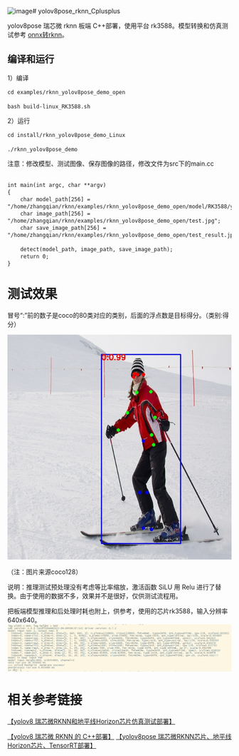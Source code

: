 ![image](https://github.com/cqu20160901/yolov8pose_rknn_Cplusplus/assets/22290931/726a65a1-217d-4ea8-a0b1-bbe072168699)# yolov8pose_rknn_Cplusplus

yolov8pose  瑞芯微 rknn 板端 C++部署，使用平台 rk3588。模型转换和仿真测试参考 [onnx转rknn](https://blog.csdn.net/zhangqian_1/article/details/131857506)。

## 编译和运行

1）编译

```
cd examples/rknn_yolov8pose_demo_open

bash build-linux_RK3588.sh

```

2）运行

```
cd install/rknn_yolov8pose_demo_Linux

./rknn_yolov8pose_demo

```

注意：修改模型、测试图像、保存图像的路径，修改文件为src下的main.cc

```

int main(int argc, char **argv)
{
    char model_path[256] = "/home/zhangqian/rknn/examples/rknn_yolov8pose_demo_open/model/RK3588/yolov8pos_relu_zq.rknn";
    char image_path[256] = "/home/zhangqian/rknn/examples/rknn_yolov8pose_demo_open/test.jpg";
    char save_image_path[256] = "/home/zhangqian/rknn/examples/rknn_yolov8pose_demo_open/test_result.jpg";

    detect(model_path, image_path, save_image_path);
    return 0;
}
```


# 测试效果


冒号“:”前的数子是coco的80类对应的类别，后面的浮点数是目标得分。（类别:得分）

![images](https://github.com/cqu20160901/yolov8pose_rknn_Cplusplus/blob/main/examples/rknn_yolov8pose_demo_open/test_result.jpg)

（注：图片来源coco128）

说明：推理测试预处理没有考虑等比率缩放，激活函数 SiLU 用 Relu 进行了替换。由于使用的数据不多，效果并不是很好，仅供测试流程用。

把板端模型推理和后处理时耗也附上，供参考，使用的芯片rk3588，输入分辨率640x640。
![image](https://github.com/cqu20160901/yolov8pose_rknn_Cplusplus/blob/main/examples/rknn_yolov8pose_demo_open/yolov8pose_rknn%E6%8E%A8%E7%90%86%E5%92%8C%E5%90%8E%E5%A4%84%E7%90%86%E6%97%B6%E8%80%97.png)


# 相关参考链接

[【yolov8 瑞芯微RKNN和地平线Horizon芯片仿真测试部署】](https://blog.csdn.net/zhangqian_1/article/details/128918268)

[【yolov8 瑞芯微 RKNN 的 C++部署】](https://blog.csdn.net/zhangqian_1/article/details/131130085)
[【yolov8pose 瑞芯微RKNN芯片、地平线Horizon芯片、TensorRT部署】](https://blog.csdn.net/zhangqian_1/article/details/131857506)
